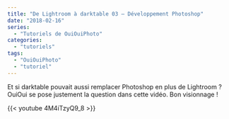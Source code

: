 ```yaml
---
title: "De Lightroom à darktable 03 – Développement Photoshop"
date: "2018-02-16"
series:
  - "Tutoriels de OuiOuiPhoto"
categories: 
  - "tutoriels"
tags: 
  - "OuiOuiPhoto"
  - "tutoriel"
---
```


Et si darktable pouvait aussi remplacer Photoshop en plus de Lightroom ? OuiOui se pose justement la question dans cette vidéo. Bon visionnage !

{{< youtube 4M4iTzyQ9_8 >}}
